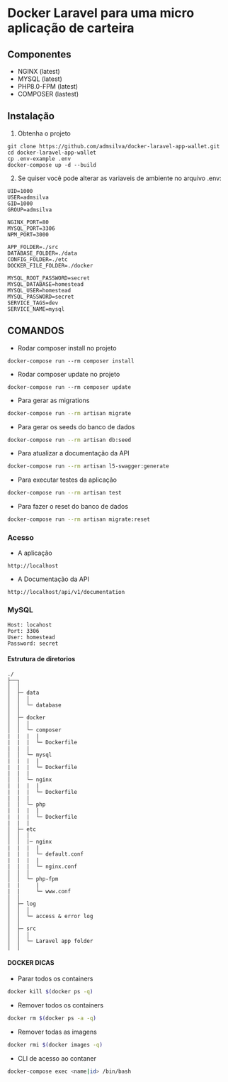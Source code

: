 # Docker Laravel para uma micro aplicação de carteira

## Componentes

- NGINX (latest)
- MYSQL (latest)
- PHP8.0-FPM (latest)
- COMPOSER (lastest)

## Instalação

1. Obtenha o projeto

```
git clone https://github.com/admsilva/docker-laravel-app-wallet.git
cd docker-laravel-app-wallet
cp .env-example .env
docker-compose up -d --build
```

2. Se quiser você pode alterar as variaveis de ambiente no arquivo .env:

```
UID=1000
USER=admsilva
GID=1000
GROUP=admsilva

NGINX_PORT=80
MYSQL_PORT=3306
NPM_PORT=3000

APP_FOLDER=./src
DATABASE_FOLDER=./data
CONFIG_FOLDER=./etc
DOCKER_FILE_FOLDER=./docker

MYSQL_ROOT_PASSWORD=secret
MYSQL_DATABASE=homestead
MYSQL_USER=homestead
MYSQL_PASSWORD=secret
SERVICE_TAGS=dev
SERVICE_NAME=mysql
```

## COMANDOS

* Rodar composer install no projeto
```
docker-compose run --rm composer install
```

* Rodar composer update no projeto
```
docker-compose run --rm composer update
```

* Para gerar as migrations
```sh
docker-compose run --rm artisan migrate
```

* Para gerar os seeds do banco de dados
```sh
docker-compose run --rm artisan db:seed
```

* Para atualizar a documentação da API
```sh
docker-compose run --rm artisan l5-swagger:generate
```

* Para executar testes da aplicação
```sh
docker-compose run --rm artisan test
```

* Para fazer o reset do banco de dados
```sh
docker-compose run --rm artisan migrate:reset
```

### Acesso 

* A aplicação
```
http://localhost
```

* A Documentação da API
```
http://localhost/api/v1/documentation
```

### MySQL

```
Host: locahost
Port: 3306
User: homestead
Password: secret
```

#### Estrutura de diretorios

```
./
├──┐
│  │ 
│  ├─ data
│  │  │
│  │  └─ database
│  │ 
│  ├─ docker
│  │  │
│  │  └─ composer
|  |  |  |
|  |  |  └─ Dockerfile
|  |  |
│  │  └─ mysql
|  |  |  |
|  |  |  └─ Dockerfile
|  |  |
│  │  └─ nginx
|  |  |  |
|  |  |  └─ Dockerfile
|  |  |
│  │  └─ php
|  |  |  |
|  |  |  └─ Dockerfile
|  |  |
│  ├─ etc
│  │  │
│  │  |─ nginx
|  |  |  |
|  |  |  └─ default.conf
|  |  |  |
|  |  |  └─ nginx.conf
│  │  │
│  │  └─ php-fpm
|  |     |
|  |     └─ www.conf
│  │ 
│  ├─ log
│  │  │
│  │  └─ access & error log
│  │  
│  ├─ src
│  │  │
│  │  └─ Laravel app folder
│  │  
```

#### DOCKER DICAS

* Parar todos os containers
```sh
docker kill $(docker ps -q)
```
* Remover todos os containers
```sh
docker rm $(docker ps -a -q)
```
* Remover todas as imagens
```sh
docker rmi $(docker images -q)
```
* CLI de acesso ao contaner
```sh
docker-compose exec <name|id> /bin/bash
```